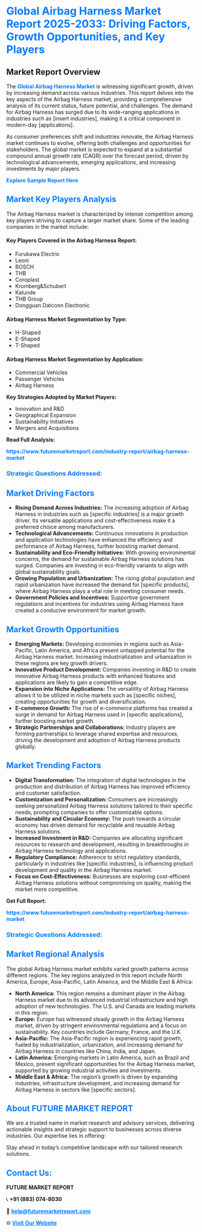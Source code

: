 <h1 style="color: #007BFF;">Global Airbag Harness Market Report 2025-2033: Driving Factors, Growth Opportunities, and Key Players</h1>

<section id="overview">
<h2>Market Report Overview</h2>
<p>The <a href="https://www.futuremarketreport.com/industry-report/airbag-harness-market" style="color: #007BFF; text-decoration: none;"><strong>Global Airbag Harness Market</strong></a> is witnessing significant growth, driven by increasing demand across various industries. This report delves into the key aspects of the Airbag Harness market, providing a comprehensive analysis of its current status, future potential, and challenges. The demand for Airbag Harness has surged due to its wide-ranging applications in industries such as [insert industries], making it a critical component in modern-day [applications].</p>
<p>As consumer preferences shift and industries innovate, the Airbag Harness market continues to evolve, offering both challenges and opportunities for stakeholders. The global market is expected to expand at a substantial compound annual growth rate (CAGR) over the forecast period, driven by technological advancements, emerging applications, and increasing investments by major players.</p>
</section>

<section id="overview">
<p><a href="https://www.futuremarketreport.com/request-sample/reportId=126356" style="color: #007BFF; text-decoration: none;"><strong>Explore Sample Report Here</strong></a></p>
</section>

<section id="key-players">
<h2 style="color: #007BFF;">Market Key Players Analysis</h2>
<p>The Airbag Harness market is characterized by intense competition among key players striving to capture a larger market share. Some of the leading companies in the market include:</p>
<h4>Key Players Covered in the Airbag Harness Report:</h4>
<ul><li>Furukawa Electric</li><li>Leoni</li><li>BOSCH</li><li>THB</li><li>Coroplast</li><li>Kromberg&amp;Schubert</li><li>Kalunde</li><li>THB Group</li><li>Dongguan Datconn Electronic</li></ul>
<h4>Airbag Harness Market Segmentation by Type:</h4>
<ul><li>H-Shaped</li><li>E-Shaped</li><li>T-Shaped</li></ul>

<h4>Airbag Harness Market Segmentation by Application:</h4>
<ul><li>Commercial Vehicles</li><li>Passenger Vehicles</li><li>Airbag Harness</li></ul>
<p><strong>Key Strategies Adopted by Market Players:</strong></p>
<ul>
<li>Innovation and R&D</li>
<li>Geographical Expansion</li>
<li>Sustainability Initiatives</li>
<li>Mergers and Acquisitions</li>
</ul>
</section>

<section>
<p><strong>Read Full Analysis: </strong></p><a href="https://www.futuremarketreport.com/industry-report/airbag-harness-market" style="color: #007BFF; text-decoration: none;"><strong>https://www.futuremarketreport.com/industry-report/airbag-harness-market</strong></a>
<h3 style="color: #007BFF;">Strategic Questions Addressed:</h3>
</section>

<section id="driving-factors">
<h2 style="color: #007BFF;">Market Driving Factors</h2>
<ul>
<li><strong>Rising Demand Across Industries:</strong> The increasing adoption of Airbag Harness in industries such as [specific industries] is a major growth driver. Its versatile applications and cost-effectiveness make it a preferred choice among manufacturers.</li>
<li><strong>Technological Advancements:</strong> Continuous innovations in production and application technologies have enhanced the efficiency and performance of Airbag Harness, further boosting market demand.</li>
<li><strong>Sustainability and Eco-Friendly Initiatives:</strong> With growing environmental concerns, the demand for sustainable Airbag Harness solutions has surged. Companies are investing in eco-friendly variants to align with global sustainability goals.</li>
<li><strong>Growing Population and Urbanization:</strong> The rising global population and rapid urbanization have increased the demand for [specific products], where Airbag Harness plays a vital role in meeting consumer needs.</li>
<li><strong>Government Policies and Incentives:</strong> Supportive government regulations and incentives for industries using Airbag Harness have created a conducive environment for market growth.</li>
</ul>
</section>

<section id="growth-opportunities">
<h2 style="color: #007BFF;">Market Growth Opportunities</h2>
<ul>
<li><strong>Emerging Markets:</strong> Developing economies in regions such as Asia-Pacific, Latin America, and Africa present untapped potential for the Airbag Harness market. Increasing industrialization and urbanization in these regions are key growth drivers.</li>
<li><strong>Innovative Product Development:</strong> Companies investing in R&D to create innovative Airbag Harness products with enhanced features and applications are likely to gain a competitive edge.</li>
<li><strong>Expansion into Niche Applications:</strong> The versatility of Airbag Harness allows it to be utilized in niche markets such as [specific niches], creating opportunities for growth and diversification.</li>
<li><strong>E-commerce Growth:</strong> The rise of e-commerce platforms has created a surge in demand for Airbag Harness used in [specific applications], further boosting market growth.</li>
<li><strong>Strategic Partnerships and Collaborations:</strong> Industry players are forming partnerships to leverage shared expertise and resources, driving the development and adoption of Airbag Harness products globally.</li>
</ul>
</section>

<section id="trending-factors">
<h2 style="color: #007BFF;">Market Trending Factors</h2>
<ul>
<li><strong>Digital Transformation:</strong> The integration of digital technologies in the production and distribution of Airbag Harness has improved efficiency and customer satisfaction.</li>
<li><strong>Customization and Personalization:</strong> Consumers are increasingly seeking personalized Airbag Harness solutions tailored to their specific needs, prompting companies to offer customizable options.</li>
<li><strong>Sustainability and Circular Economy:</strong> The push towards a circular economy has driven demand for recyclable and reusable Airbag Harness solutions.</li>
<li><strong>Increased Investment in R&D:</strong> Companies are allocating significant resources to research and development, resulting in breakthroughs in Airbag Harness technology and applications.</li>
<li><strong>Regulatory Compliance:</strong> Adherence to strict regulatory standards, particularly in industries like [specific industries], is influencing product development and quality in the Airbag Harness market.</li>
<li><strong>Focus on Cost-Effectiveness:</strong> Businesses are exploring cost-efficient Airbag Harness solutions without compromising on quality, making the market more competitive.</li>
</ul>
</section>

<section>
<p><strong>Get Full Report: </strong></p><a href="https://www.futuremarketreport.com/industry-report/airbag-harness-market" style="color: #007BFF; text-decoration: none;"><strong>https://www.futuremarketreport.com/industry-report/airbag-harness-market</strong></a>
<h3 style="color: #007BFF;">Strategic Questions Addressed:</h3>
</section>


<section id="regional-analysis">
<h2 style="color: #007BFF;">Market Regional Analysis</h2>
<p>The global Airbag Harness market exhibits varied growth patterns across different regions. The key regions analyzed in this report include North America, Europe, Asia-Pacific, Latin America, and the Middle East & Africa:</p>
<ul>
<li><strong>North America:</strong> This region remains a dominant player in the Airbag Harness market due to its advanced industrial infrastructure and high adoption of new technologies. The U.S. and Canada are leading markets in this region.</li>
<li><strong>Europe:</strong> Europe has witnessed steady growth in the Airbag Harness market, driven by stringent environmental regulations and a focus on sustainability. Key countries include Germany, France, and the U.K.</li>
<li><strong>Asia-Pacific:</strong> The Asia-Pacific region is experiencing rapid growth, fueled by industrialization, urbanization, and increasing demand for Airbag Harness in countries like China, India, and Japan.</li>
<li><strong>Latin America:</strong> Emerging markets in Latin America, such as Brazil and Mexico, present significant opportunities for the Airbag Harness market, supported by growing industrial activities and investments.</li>
<li><strong>Middle East & Africa:</strong> The region’s growth is driven by expanding industries, infrastructure development, and increasing demand for Airbag Harness in sectors like [specific sectors].</li>
</ul>
</section>

<footer>
<h2 style="color: #007BFF;">About FUTURE MARKET REPORT</h2>
<p>We are a trusted name in market research and advisory services, delivering actionable insights and strategic support to businesses across diverse industries. Our expertise lies in offering:</p>

<p>Stay ahead in today’s competitive landscape with our tailored research solutions.</p>

<h2 style="color: #007BFF;">Contact Us:</h2>
<p><strong>FUTURE MARKET REPORT</strong></p>
<p>📞 <strong>+91 (883) 074-8030</strong></p>
<p>📧 <strong><a href="mailto:help@futuremarketreport.com" style="color: #007BFF;">help@futuremarketreport.com</a></strong></p>
<p>🌐 <strong><a href="https://www.futuremarketreport.com/" style="color: #007BFF;">Visit Our Website</a></strong></p>
</footer>